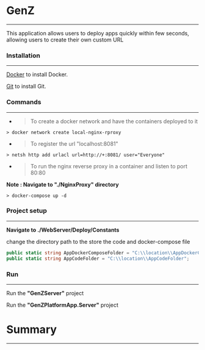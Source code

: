 # GenZ
---
This application allows users to deploy apps quickly within few seconds, allowing users to create their own custom URL


### Installation
---
[Docker](https://www.docker.com/products/docker-desktop/) to install Docker.

[Git](https://git-scm.com/downloads) to install Git.


### Commands
---
* > To create a docker network and have the containers deployed to it
```
> docker network create local-nginx-rproxy
```
* > To register the url "localhost:8081"
```
> netsh http add urlacl url=http://+:8081/ user="Everyone"
```
* > To run the nginx reverse proxy in a container and listen to port 80:80

**Note : Navigate to "./NginxProxy" directory**
```
> docker-compose up -d
```

### Project setup
---
**Navigate to ./WebServer/Deploy/Constants**

change the directory path to the store the code and docker-compose file
```cs
public static string AppDockerComposeFolder = "C:\\location\\AppDockerComposeFolder";
public static string AppCodeFolder = "C:\\location\\AppCodeFolder";
```

### Run
---
Run the **"GenZServer"** project

Run the **"GenZPlatformApp.Server"** project

# Summary
***

